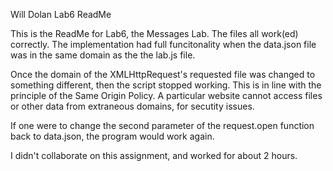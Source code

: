 Will Dolan
Lab6 ReadMe

This is the ReadMe for Lab6, the Messages Lab. 
The files all work(ed) correctly. The implementation had full funcitonality when the data.json file was in the  same domain as the the lab.js file.

Once the domain of the XMLHttpRequest's requested file was changed to something different, then the script stopped working. This is in line with the principle of the Same Origin Policy. A particular website cannot access files or other data from extraneous domains, for secutity issues.

If one were to change the second parameter of the 
request.open function back to data.json, the program would work again.

I didn't collaborate on this assignment, and worked for about 2 hours.
